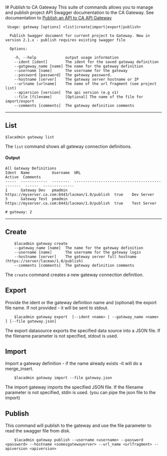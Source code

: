l# Publish to CA Gateway
This suite of commands allows you to manage and publish project API Swagger documentation to the CA Gateway.
See documentation to [Publish an API to CA API Gateway](https://docops.ca.com/ca-live-api-creator/5-0/en/configuring/integrate-with-ca-api-gateway/publish-an-api-to-api-gateway) 

```
 Usage: gateway [options] <list|create|import|export|publish>

  Publish Swagger document for current project to Gateway. New in version 2.1.x - publish requires existing swagger file

  Options:

    -h, --help             output usage information
    --ident [ident]        The ident for the saved gateway definition
    --gatgeway_name [name] The name for the gateway definition
    --username [name]      The username for the gateway
    --password [password]  The gateway password.
    --hostname [server]    The gateway server hostname or IP
    --urlname [urlname]    The name of the url fragment (see project list)
    --apiersion [version]  The api version (e.g v1)
    --file [filename]      [Optional] The name of the file for import/export
    --comments [comments]  The gateway definition comments

```
***
## List
    $lacadmin gateway list

The `list` command shows all gateway connection definitions.

#### Output
```
All Gateway Definitions                                                                                                                                                                     
Ident  Name          Username  URL                                             Active  Comments      
-----  ------------  --------  ----------------------------------------------  ------  --------------
1      Gateway Dev   pmadmin   https://myserver.ca.com:8443/lacman/1.0/publish  true    Dev Server          
3      Gateway Test  pmadmin   https://myserver.ca.com:8443/lacman/1.0/publish  true    Test Server

# gateway: 2         
```
***
## Create
```
    $lacadmin gateway create 
    --gateway_name [name]  The name for the gateway definition
    --username [name]      The username for the gateway login
    --hostname [server]    The gateway server full hostname (https://server/lacman/1.0/publish)
    --comments [comments]  The gateway definition comments
```

The `create` command creates a new gateway connection definition. 

## Export
Provide the ident or the gateway definition name and (optional) the export file name. If not provided - it will be sent to stdout.
```
    $lacadmin gateway export  [--ident <name> | --gateway_name <name> ] [--file gateway.json]
```
The export datasource exports the specified data source into a JSON file. If the filename parameter is not specified, stdout is used.

## Import
Import a gateway definition - if the name already exists -it will do a merge_insert.
```
    $lacadmin gateway import --file gateway.json
```
The import gateway imports the specified JSON file. If the filename parameter is not specified, stdin is used. (you can pipe the json file to the import)

## Publish
This command will publish to the gateway and use the file parameter to read the swagger file from disk.
```
    $lacadmin gateway publish --username <username> --password <password> --hostname <somesgatewayerver> --url_name <urlfragment> --apiversion <apiversion> 

```